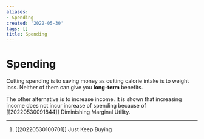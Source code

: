 ```yaml
---
aliases:
- Spending
created: '2022-05-30'
tags: []
title: Spending
---
```


# Spending

Cutting spending is to saving money as cutting calorie intake is to weight loss. Neither of them can give you **long-term** benefits.

The other alternative is to increase income. It is shown that increasing income does not incur increase of spending because of [[20220530091844]] Diminishing Marginal Utility.

***
1. [[20220530100701]] Just Keep Buying